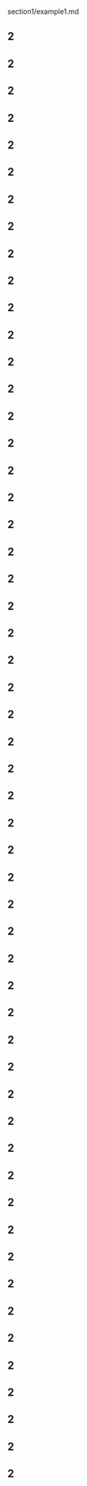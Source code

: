 section1/example1.md

## 2
## 2
## 2
## 2
## 2
## 2
## 2
## 2
## 2
## 2
## 2
## 2
## 2
## 2
## 2
## 2
## 2
## 2
## 2
## 2
## 2
## 2
## 2
## 2
## 2
## 2
## 2
## 2
## 2
## 2
## 2
## 2
## 2
## 2
## 2
## 2
## 2
## 2
## 2
## 2
## 2
## 2
## 2
## 2
## 2
## 2
## 2
## 2
## 2
## 2
## 2
## 2
## 2
## 2
